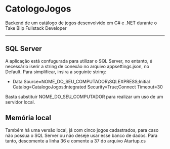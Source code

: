 # CatologoJogos
Backend de um catálogo de jogos desenvolvido em C# e .NET durante o Take Blip Fullstack Developer

---
## SQL Server
A aplicação está confugurada para utilizar o SQL Server, no entanto, é necessário iserir a string de conexão no arquivo appsettings.json, no Default. Para simplificar, insira a seguinte string:

- Data Source=NOME_DO_SEU_COMPUTADOR\\SQLEXPRESS;Initial Catalog=CatalogoJogos;Integrated Security=True;Connect Timeout=30

Basta substituir NOME_DO_SEU_COMPUTADOR para realizar um uso de um servidor local.

## Memória local
Também há uma versão local, já com cinco jogos cadastrados, para caso não possua o SQL Server ou não deseje usar esse banco de dados. Para tanto, descomente a linha 36 e comente a 37 do arquivo Atartup.cs
